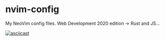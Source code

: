 # nvim-config
My NeoVim config files. Web Development 2020 edition -> Rust and JS...

[![asciicast](https://asciinema.org/a/360654.svg)](https://asciinema.org/a/360654)

